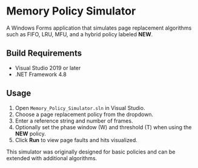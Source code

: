 # Memory Policy Simulator

A Windows Forms application that simulates page replacement algorithms such as FIFO, LRU, MFU, and a hybrid policy labeled **NEW**.

## Build Requirements

- Visual Studio 2019 or later
- .NET Framework 4.8

## Usage

1. Open `Memory_Policy_Simulator.sln` in Visual Studio.
2. Choose a page replacement policy from the dropdown.
3. Enter a reference string and number of frames.
4. Optionally set the phase window (W) and threshold (T) when using the **NEW** policy.
5. Click **Run** to view page faults and hits visualized.

This simulator was originally designed for basic policies and can be extended with additional algorithms.

